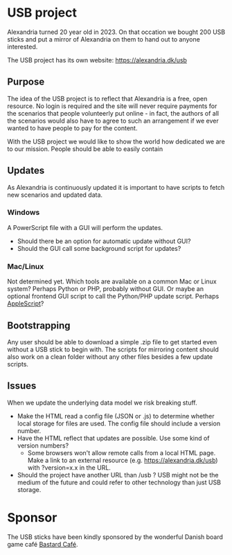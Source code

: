 # USB project
Alexandria turned 20 year old in 2023. On that occation we bought 200 USB sticks and put a mirror of Alexandria on them to hand out to anyone interested.

The USB project has its own website: https://alexandria.dk/usb

## Purpose
The idea of the USB project is to reflect that Alexandria is a free, open resource. No login is required and the site will never require payments for the scenarios that people volunteerly put online - in fact, the authors of all the scenarios would also have to agree to such an arrangement if we ever wanted to have people to pay for the content.

With the USB project we would like to show the world how dedicated we are to our mission. People should be able to easily contain 

## Updates
As Alexandria is continuously updated it is important to have scripts to fetch new scenarios and updated data.

### Windows
A PowerScript file with a GUI will perform the updates.
* Should there be an option for automatic update without GUI?
* Should the GUI call some background script for updates?

### Mac/Linux
Not determined yet. Which tools are available on a common Mac or Linux system? Perhaps Python or PHP, probably without GUI. Or maybe an optional frontend GUI script to call the Python/PHP update script. Perhaps [AppleScript](https://developer.apple.com/library/archive/documentation/AppleScript/Conceptual/AppleScriptX/AppleScriptX.html)?

## Bootstrapping
Any user should be able to download a simple .zip file to get started even without a USB stick to begin with. The scripts for mirroring content should also work on a clean folder without any other files besides a few update scripts.

## Issues
When we update the underlying data model we risk breaking stuff. 

* Make the HTML read a config file (JSON or .js) to determine whether local storage for files are used. The config file should include a version number.
* Have the HTML reflect that updates are possible. Use some kind of version numbers?
  * Some browsers won't allow remote calls from a local HTML page. Make a link to an external resource (e.g. https://alexandria.dk/usb) with ?version=x.x in the URL.
* Should the project have another URL than /usb ? USB might not be the medium of the future and could refer to other technology than just USB storage.

# Sponsor
The USB sticks have been kindly sponsored by the wonderful Danish board game café [Bastard Café](https://bastardcafe.dk).
